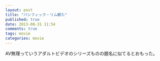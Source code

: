 ```yaml
---
layout: post
title: "パシフィック・リム観た"
published: true
date: 2013-08-31 11:54
comments: true
tags: movie
categories: movie
---
```


AV無理っていうアダルトビデオのシリーズものの題名に似てるとおもった。
